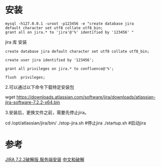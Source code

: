 # 安装
```
mysql -h127.0.0.1 -uroot -p123456 -e "create database jira 
default character set utf8 collate utf8_bin;
grant all on jira.* to 'jira'@'%' identified by '123456' "
```
jira 库 安装
```
create database jira default character set utf8 collate utf8_bin;

create user jira identified by '123456';

grant all privileges on jira.* to confluence@'%';

flush  privileges;
```

2.可以通过以下命令下载特定安装包

wget https://downloads.atlassian.com/software/jira/downloads/atlassian-jira-software-7.2.2-x64.bin

3.安装后，更换文件之前，需要先停止jira。

cd /opt/atlassian/jira/bin/ 
./stop-jira.sh #停止jira 
./startup.sh #启动jira

# 参考
[JIRA 7.2.2破解版 服务端安装](https://blog.csdn.net/weixin_39008941/article/details/77485415)
[中文和破解](https://www.cnblogs.com/ilanni/p/6200875.html)